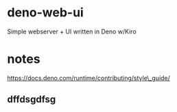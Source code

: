 # deno-web-ui

Simple webserver + UI written in Deno w/Kiro





# notes



https://docs.deno.com/runtime/contributing/style\_guide/





## dffdsgdfsg



